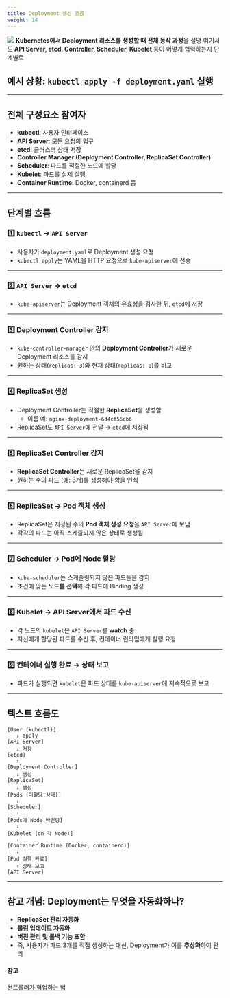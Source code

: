 ```yaml
---
title: Deployment 생성 흐름
weight: 14
---
```

![](/images/pod_workflows.png)
**Kubernetes에서 Deployment 리소스를 생성할 때 전체 동작 과정**을 설명
여기서도 **API Server, etcd, Controller, Scheduler, Kubelet** 등이 어떻게 협력하는지 단계별로


## 예시 상황: `kubectl apply -f deployment.yaml` 실행

---

## 전체 구성요소 참여자
- **kubectl**: 사용자 인터페이스
- **API Server**: 모든 요청의 입구
- **etcd**: 클러스터 상태 저장
- **Controller Manager (Deployment Controller, ReplicaSet Controller)**
- **Scheduler**: 파드를 적절한 노드에 할당
- **Kubelet**: 파드를 실제 실행
- **Container Runtime**: Docker, containerd 등

---

## 단계별 흐름

### 1️⃣ `kubectl` → `API Server`
- 사용자가 `deployment.yaml`로 Deployment 생성 요청
- `kubectl apply`는 YAML을 HTTP 요청으로 `kube-apiserver`에 전송

---

### 2️⃣ `API Server` → `etcd`
- `kube-apiserver`는 Deployment 객체의 유효성을 검사한 뒤, `etcd`에 저장

---

### 3️⃣ Deployment Controller 감지
- `kube-controller-manager` 안의 **Deployment Controller**가 새로운 Deployment 리소스를 감지
- 원하는 상태(`replicas: 3`)와 현재 상태(`replicas: 0`)를 비교

---

### 4️⃣ ReplicaSet 생성
- Deployment Controller는 적절한 **ReplicaSet**을 생성함
  - 이름 예: `nginx-deployment-6d4cf56db6`
- ReplicaSet도 `API Server`에 전달 → `etcd`에 저장됨

---

### 5️⃣ ReplicaSet Controller 감지
- **ReplicaSet Controller**는 새로운 ReplicaSet을 감지
- 원하는 수의 파드 (예: 3개)를 생성해야 함을 인식

---

### 6️⃣ ReplicaSet → Pod 객체 생성
- ReplicaSet은 지정된 수의 **Pod 객체 생성 요청**을 `API Server`에 보냄
- 각각의 파드는 아직 스케줄되지 않은 상태로 생성됨

---

### 7️⃣ Scheduler → Pod에 Node 할당
- `kube-scheduler`는 스케줄링되지 않은 파드들을 감지
- 조건에 맞는 **노드를 선택**해 각 파드에 Binding 생성

---

### 8️⃣ Kubelet → API Server에서 파드 수신
- 각 노드의 `kubelet`은 `API Server`를 **watch** 중
- 자신에게 할당된 파드를 수신 후, 컨테이너 런타임에게 실행 요청

---

### 9️⃣ 컨테이너 실행 완료 → 상태 보고
- 파드가 실행되면 `kubelet`은 파드 상태를 `kube-apiserver`에 지속적으로 보고

---

## 텍스트 흐름도

```
[User (kubectl)] 
   ↓ apply
[API Server]
   ↓ 저장
[etcd]
   ↑
[Deployment Controller]
   ↓ 생성
[ReplicaSet]
   ↓ 생성
[Pods (미할당 상태)]
   ↓
[Scheduler]
   ↓
[Pods에 Node 바인딩]
   ↓
[Kubelet (on 각 Node)]
   ↓
[Container Runtime (Docker, containerd)]
   ↓
[Pod 실행 완료]
   ↑ 상태 보고
[API Server]
```

---

## 참고 개념: Deployment는 무엇을 자동화하나?

- **ReplicaSet 관리 자동화**
- **롤링 업데이트 자동화**
- **버전 관리 및 롤백 기능 포함**
- 즉, 사용자가 파드 3개를 직접 생성하는 대신, Deployment가 이를 **추상화**하여 관리

#### 참고
[컨트롤러가 협업하는 법](https://blog.naver.com/ds4ouj/223458438442)